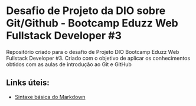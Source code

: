 # Desafio de Projeto da DIO sobre Git/Github - Bootcamp Eduzz Web Fullstack Developer #3
Repositório criado para o desafio de Projeto DIO Bootcamp Eduzz Web Fullstack Developer #3. Criado com o objetivo de aplicar os conhecimentos obtidos com as aulas de introdução ao Git e GitHub


## Links úteis:
- [Sintaxe básica do Markdown](https://www.markdownguide.org/basic-syntax/)
